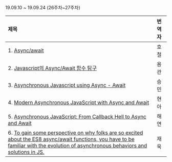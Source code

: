 19.09.10 ~ 19.09.24 (26주차~27주차)

|     제목     |    번역자    |
| :---------- | :--------- |
| 1. [Async/await](https://github.com/Lee-hyuna/33-js-concepts-kr/wiki/Async-await) | 호철 |
| 2. [Javascript의 Async/Await 함수 탐구](https://github.com/Lee-hyuna/33-js-concepts-kr/wiki/async-functions) | 용관 |
| 3. [Asynchronous Javascript using Async - Await](https://scotch.io/tutorials/asynchronous-javascript-using-async-await) | 승민 |
| 4. [Modern Asynchronous JavaScript with Async and Await](https://github.com/Lee-hyuna/33-js-concepts-kr/wiki/Modern-Asynchronous-JavaScript-with-Async-and-Await) | 현아 |
| 5. [Asynchronous JavaScript: From Callback Hell to Async and Await](https://github.com/Lee-hyuna/33-js-concepts-kr/wiki/Asynchronous-JavaScript:-From-Callback-Hell-to-Async-and-Await) | 해연 |
| 6. [To gain some perspective on why folks are so excited about the ES8 async/await functions, you have to be familiar with the evolution of asynchronous behaviors and solutions in JS.](https://github.com/Lee-hyuna/33-js-concepts-kr/wiki/Javascript-%E2%80%94-ES8-Introducing-%60async-await%60-Functions) | 재욱 |

